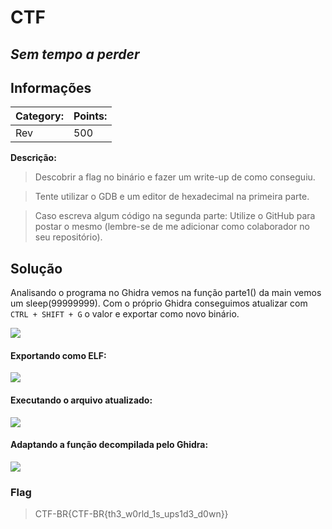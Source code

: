 # **CTF**

## _Sem tempo a perder_

## Informações

| **Category:** | **Points:** |
| ------------- | ----------- |
| Rev           | 500         |

**Descrição:**

> Descobrir a flag no binário e fazer um write-up de como conseguiu.

> Tente utilizar o GDB e um editor de hexadecimal na primeira parte.

> Caso escreva algum código na segunda parte: Utilize o GitHub para postar o mesmo (lembre-se de me adicionar como colaborador no seu repositório).

## Solução

Analisando o programa no Ghidra vemos na função parte1() da main vemos um sleep(99999999). Com o próprio Ghidra conseguimos atualizar com `CTRL + SHIFT + G` o valor e exportar como novo binário.

![](https://i.imgur.com/eKqmv98.png)

#### Exportando como ELF:

![](https://i.imgur.com/8lxdyg2.png)

#### Executando o arquivo atualizado:

![](https://i.imgur.com/sTdMBJk.png)

#### Adaptando a função decompilada pelo Ghidra:

![](https://i.imgur.com/WtEJP6Y.png)

### Flag

> CTF-BR{CTF-BR{th3_w0rld_1s_ups1d3_d0wn}}
